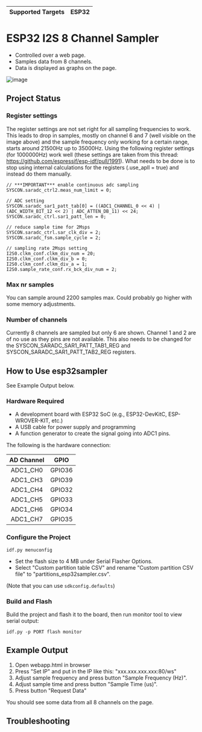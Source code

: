 | Supported Targets | ESP32 |
| ----------------- | ----- |

# ESP32 I2S 8 Channel Sampler

* Controlled over a web page. 
* Samples data from 8 channels.
* Data is displayed as graphs on the page.

![image](https://user-images.githubusercontent.com/8937068/149617393-996aee96-2b04-4ed6-9995-2302ae7776a3.png)

## Project Status
### Register settings
The register settings are not set right for all sampling frequencies to work. This leads to drop in samples, mostly on channel 6 and 7 (well visible on the 
image above) and the sample frequency only working for a certain range, starts around 21500Hz up to 35000Hz. Using the following register settings (for 1000000Hz) work well
(these settings are taken from this thread: https://github.com/espressif/esp-idf/pull/1991).
What needs to be done is to stop using internal calculations for the registers (.use_apll = true) and instead do them manually.

    // ***IMPORTANT*** enable continuous adc sampling
    SYSCON.saradc_ctrl2.meas_num_limit = 0;

    // ADC setting
    SYSCON.saradc_sar1_patt_tab[0] = ((ADC1_CHANNEL_0 << 4) | (ADC_WIDTH_BIT_12 << 2) | ADC_ATTEN_DB_11) << 24;
    SYSCON.saradc_ctrl.sar1_patt_len = 0;

    // reduce sample time for 2Msps
    SYSCON.saradc_ctrl.sar_clk_div = 2;
    SYSCON.saradc_fsm.sample_cycle = 2;

    // sampling rate 2Msps setting
    I2S0.clkm_conf.clkm_div_num = 20;
    I2S0.clkm_conf.clkm_div_b = 0;
    I2S0.clkm_conf.clkm_div_a = 1;
    I2S0.sample_rate_conf.rx_bck_div_num = 2;

### Max nr samples
You can sample around 2200 samples max. Could probably go higher with some memory adjustments.

### Number of channels
Currently 8 channels are sampled but only 6 are shown. Channel 1 and 2 are of no use as they pins are not available. This also needs to be changed for 
the SYSCON_SARADC_SAR1_PATT_TAB1_REG and SYSCON_SARADC_SAR1_PATT_TAB2_REG registers.

## How to Use esp32sampler
See Example Output below.

### Hardware Required

* A development board with ESP32 SoC (e.g., ESP32-DevKitC, ESP-WROVER-KIT, etc.)
* A USB cable for power supply and programming
* A function generator to create the signal going into ADC1 pins.

The following is the hardware connection:

|AD Channel|GPIO|
|:---:|:---:|
|ADC1_CH0|GPIO36|
|ADC1_CH3|GPIO39|
|ADC1_CH4|GPIO32|
|ADC1_CH5|GPIO33|
|ADC1_CH6|GPIO34|
|ADC1_CH7|GPIO35|

### Configure the Project

```
idf.py menuconfig
```

* Set the flash size to 4 MB under Serial Flasher Options.
* Select "Custom partition table CSV" and rename "Custom partition CSV file" to "partitions_esp32sampler.csv".

(Note that you can use `sdkconfig.defaults`)

### Build and Flash

Build the project and flash it to the board, then run monitor tool to view serial output:

```
idf.py -p PORT flash monitor
```

## Example Output
1. Open webapp.html in browser
2. Press "Set IP" and put in the IP like this: "xxx.xxx.xxx.xxx:80/ws"
3. Adjust sample frequency and press button "Sample Frequency (Hz)".
4. Adjust sample time and press button "Sample Time (us)".
5. Press button "Request Data"

You should see some data from all 8 channels on the page.


## Troubleshooting
